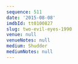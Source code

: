 ```yaml
---
sequence: 511
date: '2015-08-08'
imdbId: tt0100827
slug: two-evil-eyes-1990
venue: null
venueNotes: null
medium: Shudder
mediumNotes: null
---
```


